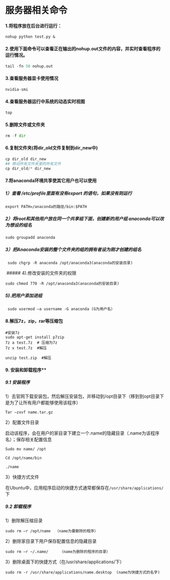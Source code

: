 # 服务器相关命令

#### 1.将程序放在后台进行运行：
```
nohup python test.py &
```


#### 2.使用下面命令可以查看正在输出的nohup.out文件的内容，并实时查看程序的运行情况。

```python
tail -fn 50 nohup.out
```


#### 3.查看服务器显卡使用情况

```python
nvidia-smi
```


#### 4.查看服务器运行中系统的动态实时视图

```python
top
```


#### 5.删除文件或文件夹

```python
rm -f dir
```


#### 6.复制文件夹(将dir_old文件复制到dir_new中)

```python
cp dir_old dir_new
## 移动所有文件夹里的所有文件
cp dir_old/* dir_new
```


#### 7.将anaconda环境共享使其它用户也可以使用

##### 1）查看 /etc/profile里面有没有export 的语句，如果没有则运行
```
export PATH=/anaconda的路径/bin:$PATH
```

##### 2）将root和其他用户放在同一个共享组下面，创建新的用户组 anaconda可以改为想设的组名
```
sudo groupadd anaconda
```
##### 3）把Anaconda安装的整个文件夹的组的拥有者设为刚才创建的组名
```
 sudo chgrp -R anaconda /opt/anaconda3(anaconda的安装目录)
```
 ##### 4).修改安装的文件夹的权限
```
sudo chmod 770 -R /opt/anaconda3(anaconda的安装目录) 
```
##### 5).把用户添加进组  
```
 sudo usermod –a username -G anaconda (G为用户名）
```



#### 8.解压7z，zip，rar等压缩包

```
#安装7z
sudo apt-get install p7zip
7z a test.7z  # 压缩为7z
7z x test.7z  #解压

unzip test.zip  #解压
```



#### 9. 安装和卸载程序**

##### 9.1 安装程序

1）去官网下载安装包，然后解压安装包，并移动到/opt目录下（移到到opt目录下是为了让所有用户都能够使用该程序）

```
Tar –zxvf name.tar.gz
```

2）配置文件目录

启动该程序，会在用户的家目录下建立一个.name的隐藏目录（.name为该程序名）；保存相关配置信息

```
Sudo mv name/ /opt

Cd /opt/name/bin

./name
```

3）快捷方式文件

在Ubuntu中，应用程序启动的快捷方式通常都保存在`/usr/share/applications/`下

##### 9.2 卸载程序

1）删除解压缩目录

````
sudo rm –r /opt/name  （name为要删除的程序）
````

2）删除家目录下用户保存配置信息的隐藏目录

```
sudo rm –r ~/.name/     （name为删除的程序的目录）
```

3）删除桌面下的快捷方式（在/usr/share/applications/下）

```
sudo rm -r /usr/share/applications/name.desktop  (name为快捷方式的名字)
```

